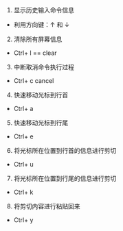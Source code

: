 1. 显示历史输入命令信息
  * 利用方向键：↑ 和 ↓
2. 清除所有屏幕信息
  * Ctrl+ l == clear
3. 中断取消命令执行过程
  * Ctrl+ c cancel
4. 快速移动光标到行首
  * Ctrl+ a 
5. 快速移动光标到行尾
  * Ctrl+ e
6. 将光标所在位置到行首的信息进行剪切
  * Ctrl+ u
7. 将光标所在位置到行尾的信息进行剪切
  * Ctrl+ k
8. 将剪切内容进行粘贴回来
  * Ctrl+ y